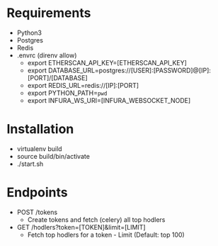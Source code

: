 # Requirements
* Python3
* Postgres
* Redis
* .envrc (direnv allow)
    * export ETHERSCAN_API_KEY=[ETHERSCAN_API_KEY]
    * export DATABASE_URL=postgres://[USER]:[PASSWORD]@[IP]:[PORT]/[DATABASE]
    * export REDIS_URL=redis://[IP]:[PORT]
    * export PYTHON_PATH=`pwd`
    * export INFURA_WS_URI=[INFURA_WEBSOCKET_NODE]

# Installation
* virtualenv build
* source build/bin/activate
* ./start.sh 


# Endpoints 
* POST /tokens
    * Create tokens and fetch (celery) all top hodlers
* GET /hodlers?token=[TOKEN]&limit=[LIMIT]
    * Fetch top hodlers for a token - Limit (Default: top 100)
